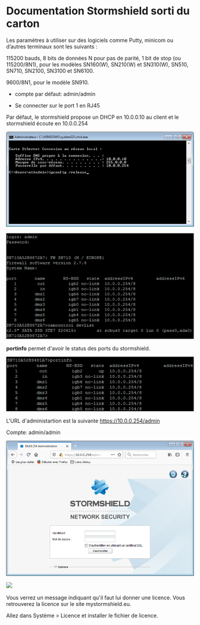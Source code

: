# Documentation Stormshield sorti du carton

Les paramètres à utiliser sur des logiciels comme Putty, minicom ou d’autres terminaux sont les suivants :

115200 bauds, 8 bits de données N pour pas de parité, 1 bit de stop (ou 115200/8N1), pour les modèles SN160(W), SN210(W) et SN310(W), SN510, SN710, SN2100, SN3100 et SN6100.

9600/8N1, pour le modèle SN910.

- compte par défaut: admin/admin

- Se connecter sur le port 1 en RJ45 

Par défaut, le stormshield propose un DHCP en 10.0.0.10 au client et le stormshield écoute en 10.0.0.254

![](/stormshield/images/ConfIPWindows.png)

![](/stormshield/images/puttystormshield.png)

**portinfo** permet d'avoir le status des ports du stormshield.

![](stormshield/images/portinfo.png)

L'URL d'administartion est la suivante https://10.0.0.254/admin

Compte: admin/admin

![](stormshield/images/pageaccueilstormshield.png)

![](/stormshield/images/Accueilstormshieldauthentifié.png)

Vous verrez un message indiquant qu'il faut lui donner une licence. Vous retrouverez la licence sur le site mystormshield.eu.

Allez dans Système > Licence et installer le fichier de licence. 

